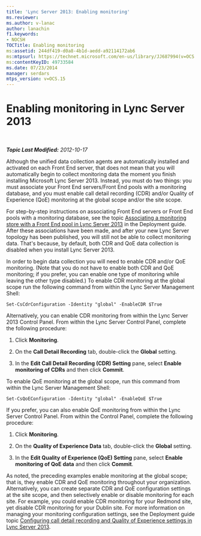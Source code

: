 ```yaml
---
title: 'Lync Server 2013: Enabling monitoring'
ms.reviewer: 
ms.author: v-lanac
author: lanachin
f1.keywords:
- NOCSH
TOCTitle: Enabling monitoring
ms:assetid: 244df419-d0a8-4b1d-aedd-a92114172ab6
ms:mtpsurl: https://technet.microsoft.com/en-us/library/JJ687994(v=OCS.15)
ms:contentKeyID: 49733584
ms.date: 07/23/2014
manager: serdars
mtps_version: v=OCS.15
---
```


<div data-xmlns="http://www.w3.org/1999/xhtml">

<div class="topic" data-xmlns="http://www.w3.org/1999/xhtml" data-msxsl="urn:schemas-microsoft-com:xslt" data-cs="https://msdn.microsoft.com/">

<div data-asp="https://msdn2.microsoft.com/asp">

# Enabling monitoring in Lync Server 2013

</div>

<div id="mainSection">

<div id="mainBody">

<span> </span>

_**Topic Last Modified:** 2012-10-17_

Although the unified data collection agents are automatically installed and activated on each Front End server, that does not mean that you will automatically begin to collect monitoring data the moment you finish installing Microsoft Lync Server 2013. Instead, you must do two things: you must associate your Front End servers/Front End pools with a monitoring database, and you must enable call detail recording (CDR) and/or Quality of Experience (QoE) monitoring at the global scope and/or the site scope.

For step-by-step instructions on associating Front End servers or Front End pools with a monitoring database, see the topic [Associating a monitoring store with a Front End pool in Lync Server 2013](lync-server-2013-associating-a-monitoring-store-with-a-front-end-pool.md) in the Deployment guide. After these associations have been made, and after your new Lync Server topology has been published, you will still not be able to collect monitoring data. That's because, by default, both CDR and QoE data collection is disabled when you install Lync Server 2013.

In order to begin data collection you will need to enable CDR and/or QoE monitoring. (Note that you do not have to enable both CDR and QoE monitoring; if you prefer, you can enable one type of monitoring while leaving the other type disabled.) To enable CDR monitoring at the global scope run the following command from within the Lync Server Management Shell:

    Set-CsCdrConfiguration -Identity "global" -EnableCDR $True

Alternatively, you can enable CDR monitoring from within the Lync Server 2013 Control Panel. From within the Lync Server Control Panel, complete the following procedure:

1.  Click **Monitoring**.

2.  On the **Call Detail Recording** tab, double-click the **Global** setting.

3.  In the **Edit Call Detail Recording (CDR) Setting** pane, select **Enable monitoring of CDRs** and then click **Commit**.

To enable QoE monitoring at the global scope, run this command from within the Lync Server Management Shell:

    Set-CsQoEConfiguration -Identity "global" -EnableQoE $True

If you prefer, you can also enable QoE monitoring from within the Lync Server Control Panel. From within the Control Panel, complete the following procedure:

1.  Click **Monitoring**.

2.  On the **Quality of Experience Data** tab, double-click the **Global** setting.

3.  In the **Edit Quality of Experience (QoE) Setting** pane, select **Enable monitoring of QoE data** and then click **Commit**.

As noted, the preceding examples enable monitoring at the global scope; that is, they enable CDR and QoE monitoring throughout your organization. Alternatively, you can create separate CDR and QoE configuration settings at the site scope, and then selectively enable or disable monitoring for each site. For example, you could enable CDR monitoring for your Redmond site, yet disable CDR monitoring for your Dublin site. For more information on managing your monitoring configuration settings, see the Deployment guide topic [Configuring call detail recording and Quality of Experience settings in Lync Server 2013](lync-server-2013-configuring-call-detail-recording-and-quality-of-experience-settings.md).

</div>

<span> </span>

</div>

</div>

</div>

